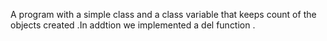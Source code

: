 A program with a simple class and a class variable that keeps count of the objects created .In addtion we implemented a del function .
